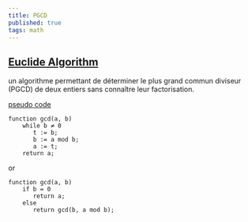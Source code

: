 ```yaml
---
title: PGCD
published: true
tags: math
---
```

## [Euclide Algorithm](https://fr.wikipedia.org/wiki/Algorithme_d%27Euclide)
un algorithme permettant de déterminer le plus grand commun diviseur (PGCD) de deux entiers sans connaître leur factorisation.

[pseudo code](https://en.wikipedia.org/wiki/Euclidean_algorithm)

```
function gcd(a, b)
    while b ≠ 0
       t := b; 
       b := a mod b; 
       a := t; 
    return a;
```

or

```
function gcd(a, b)
    if b = 0
       return a; 
    else
       return gcd(b, a mod b);
```
